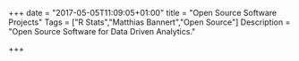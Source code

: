 +++
date = "2017-05-05T11:09:05+01:00"
title = "Open Source Software Projects"
Tags = ["R Stats","Matthias Bannert","Open Source"]
Description = "Open Source Software for Data Driven Analytics."

+++

